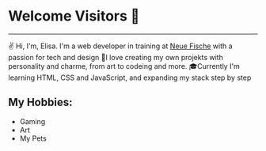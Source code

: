 # Welcome Visitors 👋
---
✌️ Hi, I'm, Elisa. I'm a web developer in training at [Neue Fische](https://www.neuefische.de) with a passion for tech and design
🎨I love creating my own projekts with personality and charme, from art to codeing and more.
🎓Currently I'm learning HTML, CSS and JavaScript, and expanding my stack step by step


## My Hobbies:
- Gaming
- Art
- My Pets
